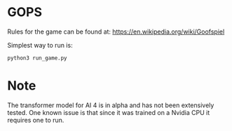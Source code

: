 # GOPS

Rules for the game can be found at: https://en.wikipedia.org/wiki/Goofspiel

Simplest way to run is:

    python3 run_game.py

# Note
The transformer model for AI 4 is in alpha and has not been extensively tested. One known issue is that since it was trained on a Nvidia CPU it requires one to run.
